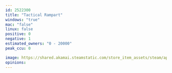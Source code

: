 ```yaml
---
id: 2522300
title: "Tactical Rampart"
windows: "true"
mac: "false"
linux: false
positive: 0
negative: 1
estimated_owners: "0 - 20000"
peak_ccu: 0

image: https://shared.akamai.steamstatic.com/store_item_assets/steam/apps/2522300/header.jpg?t=1701659236
opinions:
---
```

